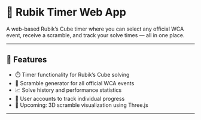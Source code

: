 # 🧊 Rubik Timer Web App

A web-based Rubik’s Cube timer where you can select any official WCA event, receive a scramble, and track your solve times — all in one place.

---

## 📌 Features

- ⏱️ Timer functionality for Rubik’s Cube solving
- 🎲 Scramble generator for all official WCA events
- 📈 Solve history and performance statistics
- 👤 User accounts to track individual progress
- 🧪 Upcoming: 3D scramble visualization using Three.js

---

